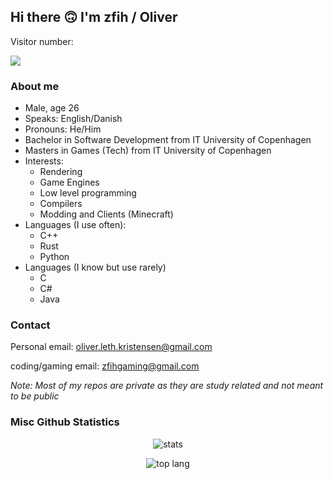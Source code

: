 ## Hi there 🙃 I'm zfih / Oliver

Visitor number:

![](https://komarev.com/ghpvc/?username=zfih&color=lightgrey)

### About me
 - Male, age 26
 - Speaks: English/Danish
 - Pronouns: He/Him
 - Bachelor in Software Development from IT University of Copenhagen
 - Masters in Games (Tech) from IT University of Copenhagen
 - Interests:
    - Rendering
    - Game Engines
    - Low level programming
    - Compilers
    - Modding and Clients (Minecraft)
 - Languages (I use often):
    - C++
    - Rust
    - Python
 - Languages (I know but use rarely)
    - C
    - C#
    - Java
    
### Contact
Personal email: oliver.leth.kristensen@gmail.com

coding/gaming email: zfihgaming@gmail.com

*Note: Most of my repos are private as they are study related and not meant to be public*

### Misc Github Statistics

<p align="center">
  <img src="https://github-readme-stats.vercel.app/api?username=zfih&show_icons=true&theme=dracula" alt="stats"/>
</p>

<p align="center">
  <img src="https://github-readme-stats.vercel.app/api/top-langs/?username=zfih&theme=dracula" alt="top lang"/>
</p>
